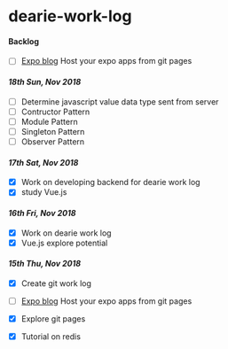 # dearie-work-log

#### Backlog

- [ ] [Expo blog](https://blog.expo.io/host-your-expo-app-anywhere-dedf9724de7) Host your expo apps from git pages

#### *18th Sun, Nov 2018*

- [ ] Determine javascript value data type sent from server
- [ ] Contructor Pattern
- [ ] Module Pattern
- [ ] Singleton Pattern
- [ ] Observer Pattern

#### *17th Sat, Nov 2018*

- [x] Work on developing backend for dearie work log
- [x] study Vue.js

#### *16th Fri, Nov 2018*

- [x] Work on dearie work log
- [x] Vue.js explore potential

#### *15th Thu, Nov 2018*

- [x] Create git work log
- [ ] [Expo blog](https://blog.expo.io/host-your-expo-app-anywhere-dedf9724de7) Host your expo apps from git pages
- [x] Explore git pages
- [x] Tutorial on redis


 
